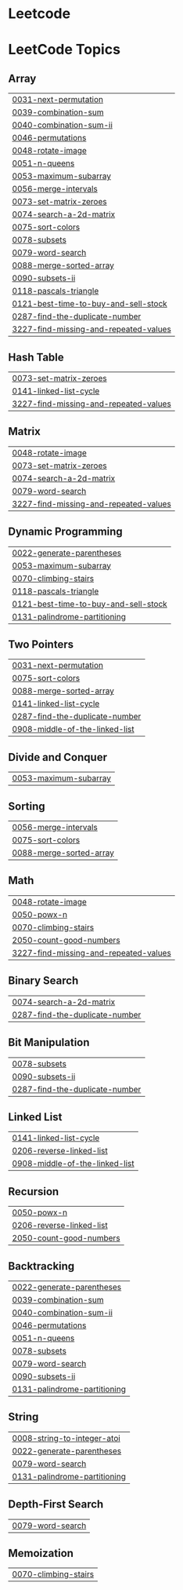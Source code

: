 # Leetcode

<!---LeetCode Topics Start-->
# LeetCode Topics
## Array
|  |
| ------- |
| [0031-next-permutation](https://github.com/Asmita2712/Leetcode/tree/master/0031-next-permutation) |
| [0039-combination-sum](https://github.com/Asmita2712/Leetcode/tree/master/0039-combination-sum) |
| [0040-combination-sum-ii](https://github.com/Asmita2712/Leetcode/tree/master/0040-combination-sum-ii) |
| [0046-permutations](https://github.com/Asmita2712/Leetcode/tree/master/0046-permutations) |
| [0048-rotate-image](https://github.com/Asmita2712/Leetcode/tree/master/0048-rotate-image) |
| [0051-n-queens](https://github.com/Asmita2712/Leetcode/tree/master/0051-n-queens) |
| [0053-maximum-subarray](https://github.com/Asmita2712/Leetcode/tree/master/0053-maximum-subarray) |
| [0056-merge-intervals](https://github.com/Asmita2712/Leetcode/tree/master/0056-merge-intervals) |
| [0073-set-matrix-zeroes](https://github.com/Asmita2712/Leetcode/tree/master/0073-set-matrix-zeroes) |
| [0074-search-a-2d-matrix](https://github.com/Asmita2712/Leetcode/tree/master/0074-search-a-2d-matrix) |
| [0075-sort-colors](https://github.com/Asmita2712/Leetcode/tree/master/0075-sort-colors) |
| [0078-subsets](https://github.com/Asmita2712/Leetcode/tree/master/0078-subsets) |
| [0079-word-search](https://github.com/Asmita2712/Leetcode/tree/master/0079-word-search) |
| [0088-merge-sorted-array](https://github.com/Asmita2712/Leetcode/tree/master/0088-merge-sorted-array) |
| [0090-subsets-ii](https://github.com/Asmita2712/Leetcode/tree/master/0090-subsets-ii) |
| [0118-pascals-triangle](https://github.com/Asmita2712/Leetcode/tree/master/0118-pascals-triangle) |
| [0121-best-time-to-buy-and-sell-stock](https://github.com/Asmita2712/Leetcode/tree/master/0121-best-time-to-buy-and-sell-stock) |
| [0287-find-the-duplicate-number](https://github.com/Asmita2712/Leetcode/tree/master/0287-find-the-duplicate-number) |
| [3227-find-missing-and-repeated-values](https://github.com/Asmita2712/Leetcode/tree/master/3227-find-missing-and-repeated-values) |
## Hash Table
|  |
| ------- |
| [0073-set-matrix-zeroes](https://github.com/Asmita2712/Leetcode/tree/master/0073-set-matrix-zeroes) |
| [0141-linked-list-cycle](https://github.com/Asmita2712/Leetcode/tree/master/0141-linked-list-cycle) |
| [3227-find-missing-and-repeated-values](https://github.com/Asmita2712/Leetcode/tree/master/3227-find-missing-and-repeated-values) |
## Matrix
|  |
| ------- |
| [0048-rotate-image](https://github.com/Asmita2712/Leetcode/tree/master/0048-rotate-image) |
| [0073-set-matrix-zeroes](https://github.com/Asmita2712/Leetcode/tree/master/0073-set-matrix-zeroes) |
| [0074-search-a-2d-matrix](https://github.com/Asmita2712/Leetcode/tree/master/0074-search-a-2d-matrix) |
| [0079-word-search](https://github.com/Asmita2712/Leetcode/tree/master/0079-word-search) |
| [3227-find-missing-and-repeated-values](https://github.com/Asmita2712/Leetcode/tree/master/3227-find-missing-and-repeated-values) |
## Dynamic Programming
|  |
| ------- |
| [0022-generate-parentheses](https://github.com/Asmita2712/Leetcode/tree/master/0022-generate-parentheses) |
| [0053-maximum-subarray](https://github.com/Asmita2712/Leetcode/tree/master/0053-maximum-subarray) |
| [0070-climbing-stairs](https://github.com/Asmita2712/Leetcode/tree/master/0070-climbing-stairs) |
| [0118-pascals-triangle](https://github.com/Asmita2712/Leetcode/tree/master/0118-pascals-triangle) |
| [0121-best-time-to-buy-and-sell-stock](https://github.com/Asmita2712/Leetcode/tree/master/0121-best-time-to-buy-and-sell-stock) |
| [0131-palindrome-partitioning](https://github.com/Asmita2712/Leetcode/tree/master/0131-palindrome-partitioning) |
## Two Pointers
|  |
| ------- |
| [0031-next-permutation](https://github.com/Asmita2712/Leetcode/tree/master/0031-next-permutation) |
| [0075-sort-colors](https://github.com/Asmita2712/Leetcode/tree/master/0075-sort-colors) |
| [0088-merge-sorted-array](https://github.com/Asmita2712/Leetcode/tree/master/0088-merge-sorted-array) |
| [0141-linked-list-cycle](https://github.com/Asmita2712/Leetcode/tree/master/0141-linked-list-cycle) |
| [0287-find-the-duplicate-number](https://github.com/Asmita2712/Leetcode/tree/master/0287-find-the-duplicate-number) |
| [0908-middle-of-the-linked-list](https://github.com/Asmita2712/Leetcode/tree/master/0908-middle-of-the-linked-list) |
## Divide and Conquer
|  |
| ------- |
| [0053-maximum-subarray](https://github.com/Asmita2712/Leetcode/tree/master/0053-maximum-subarray) |
## Sorting
|  |
| ------- |
| [0056-merge-intervals](https://github.com/Asmita2712/Leetcode/tree/master/0056-merge-intervals) |
| [0075-sort-colors](https://github.com/Asmita2712/Leetcode/tree/master/0075-sort-colors) |
| [0088-merge-sorted-array](https://github.com/Asmita2712/Leetcode/tree/master/0088-merge-sorted-array) |
## Math
|  |
| ------- |
| [0048-rotate-image](https://github.com/Asmita2712/Leetcode/tree/master/0048-rotate-image) |
| [0050-powx-n](https://github.com/Asmita2712/Leetcode/tree/master/0050-powx-n) |
| [0070-climbing-stairs](https://github.com/Asmita2712/Leetcode/tree/master/0070-climbing-stairs) |
| [2050-count-good-numbers](https://github.com/Asmita2712/Leetcode/tree/master/2050-count-good-numbers) |
| [3227-find-missing-and-repeated-values](https://github.com/Asmita2712/Leetcode/tree/master/3227-find-missing-and-repeated-values) |
## Binary Search
|  |
| ------- |
| [0074-search-a-2d-matrix](https://github.com/Asmita2712/Leetcode/tree/master/0074-search-a-2d-matrix) |
| [0287-find-the-duplicate-number](https://github.com/Asmita2712/Leetcode/tree/master/0287-find-the-duplicate-number) |
## Bit Manipulation
|  |
| ------- |
| [0078-subsets](https://github.com/Asmita2712/Leetcode/tree/master/0078-subsets) |
| [0090-subsets-ii](https://github.com/Asmita2712/Leetcode/tree/master/0090-subsets-ii) |
| [0287-find-the-duplicate-number](https://github.com/Asmita2712/Leetcode/tree/master/0287-find-the-duplicate-number) |
## Linked List
|  |
| ------- |
| [0141-linked-list-cycle](https://github.com/Asmita2712/Leetcode/tree/master/0141-linked-list-cycle) |
| [0206-reverse-linked-list](https://github.com/Asmita2712/Leetcode/tree/master/0206-reverse-linked-list) |
| [0908-middle-of-the-linked-list](https://github.com/Asmita2712/Leetcode/tree/master/0908-middle-of-the-linked-list) |
## Recursion
|  |
| ------- |
| [0050-powx-n](https://github.com/Asmita2712/Leetcode/tree/master/0050-powx-n) |
| [0206-reverse-linked-list](https://github.com/Asmita2712/Leetcode/tree/master/0206-reverse-linked-list) |
| [2050-count-good-numbers](https://github.com/Asmita2712/Leetcode/tree/master/2050-count-good-numbers) |
## Backtracking
|  |
| ------- |
| [0022-generate-parentheses](https://github.com/Asmita2712/Leetcode/tree/master/0022-generate-parentheses) |
| [0039-combination-sum](https://github.com/Asmita2712/Leetcode/tree/master/0039-combination-sum) |
| [0040-combination-sum-ii](https://github.com/Asmita2712/Leetcode/tree/master/0040-combination-sum-ii) |
| [0046-permutations](https://github.com/Asmita2712/Leetcode/tree/master/0046-permutations) |
| [0051-n-queens](https://github.com/Asmita2712/Leetcode/tree/master/0051-n-queens) |
| [0078-subsets](https://github.com/Asmita2712/Leetcode/tree/master/0078-subsets) |
| [0079-word-search](https://github.com/Asmita2712/Leetcode/tree/master/0079-word-search) |
| [0090-subsets-ii](https://github.com/Asmita2712/Leetcode/tree/master/0090-subsets-ii) |
| [0131-palindrome-partitioning](https://github.com/Asmita2712/Leetcode/tree/master/0131-palindrome-partitioning) |
## String
|  |
| ------- |
| [0008-string-to-integer-atoi](https://github.com/Asmita2712/Leetcode/tree/master/0008-string-to-integer-atoi) |
| [0022-generate-parentheses](https://github.com/Asmita2712/Leetcode/tree/master/0022-generate-parentheses) |
| [0079-word-search](https://github.com/Asmita2712/Leetcode/tree/master/0079-word-search) |
| [0131-palindrome-partitioning](https://github.com/Asmita2712/Leetcode/tree/master/0131-palindrome-partitioning) |
## Depth-First Search
|  |
| ------- |
| [0079-word-search](https://github.com/Asmita2712/Leetcode/tree/master/0079-word-search) |
## Memoization
|  |
| ------- |
| [0070-climbing-stairs](https://github.com/Asmita2712/Leetcode/tree/master/0070-climbing-stairs) |
<!---LeetCode Topics End-->